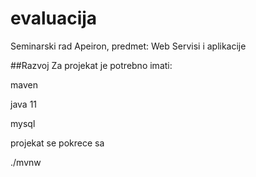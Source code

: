 # evaluacija

Seminarski rad Apeiron, predmet: Web Servisi i aplikacije

##Razvoj
Za projekat je potrebno imati:

maven

java 11

mysql

projekat se pokrece sa
  
 ./mvnw
